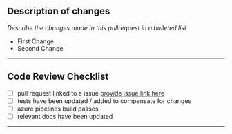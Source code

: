 ## Description of changes
*Describe the changes made in this pullrequest in a bulleted list*
* First Change
* Second Change
-----

## Code Review Checklist
- [ ] pull request linked to a issue [provide issue link here]()
- [ ] tests have been updated / added to compensate for changes
- [ ] azure pipelines build passes
- [ ] relevant docs have been updated
-----

